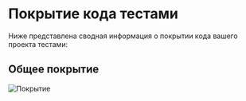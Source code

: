 # Покрытие кода тестами

Ниже представлена сводная информация о покрытии кода вашего проекта тестами:

## Общее покрытие

![Покрытие](/home/dmitrij/tracker/doc/img/test.png) 